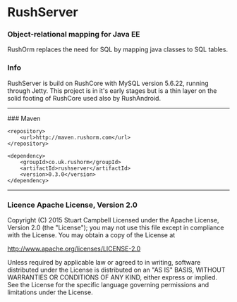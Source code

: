 # RushServer
### Object-relational mapping for Java EE

RushOrm replaces the need for SQL by mapping java classes to SQL tables.

### Info
RushServer is build on RushCore with MySQL version 5.6.22, running through Jetty. 
This project is in it's early stages but is a thin layer on the solid footing of RushCore used also by RushAndroid.

<hr>
### Maven

    <repository>
	    <url>http://maven.rushorm.com</url>
    </repository>

    <dependency>
	    <groupId>co.uk.rushorm</groupId>
	    <artifactId>rushserver</artifactId>
	    <version>0.3.0</version>
    </dependency>

<hr>

### Licence Apache License, Version 2.0
Copyright (C) 2015 Stuart Campbell
Licensed under the Apache License, Version 2.0 (the "License");
you may not use this file except in compliance with the License.
You may obtain a copy of the License at

   http://www.apache.org/licenses/LICENSE-2.0

Unless required by applicable law or agreed to in writing, software
distributed under the License is distributed on an "AS IS" BASIS,
WITHOUT WARRANTIES OR CONDITIONS OF ANY KIND, either express or implied.
See the License for the specific language governing permissions and
limitations under the License.

